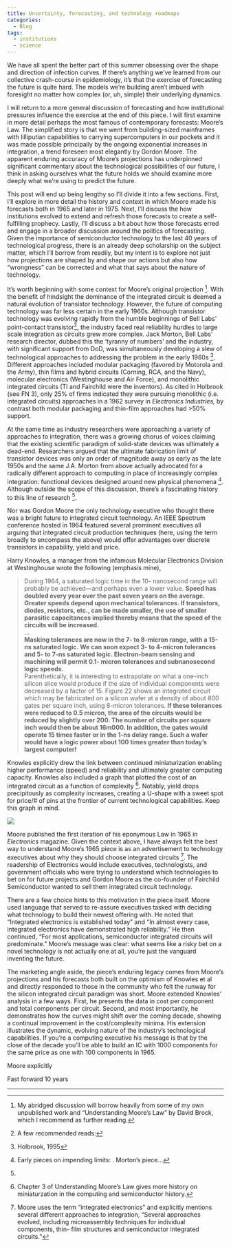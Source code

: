 ```yaml
--- 
title: Uncertainty, forecasting, and technology roadmaps
categories:
  - Blog
tags:
  - institutions
  - science
--- 
```


We have all spent the better part of this summer obsessing over the shape and direction of infection curves. If there’s anything we’ve learned from our collective crash-course in epidemiology, it’s that the exercise of forecasting the future is quite hard. The models we’re building aren’t imbued with foresight no matter how complex (or, uh, simple) their underlying dynamics.

I will return to a more general discussion of forecasting and how institutional pressures influence the exercise at the end of this piece. I will first examine in more detail perhaps the most famous of contemporary forecasts: Moore’s Law. The simplified story is that we went from building-sized mainframes with lilliputian capabilities to carrying supercomputers in our pockets and it was made possible principally by the ongoing exponential increases in integration, a trend foreseen most elegantly by Gordon Moore. The apparent enduring accuracy of Moore’s projections has underpinned significant commentary about the technological possibilities of our future, I think in asking ourselves what the future holds we should examine more deeply what we’re using to predict the future.

This post will end up being lengthy so I’ll divide it into a few sections. First, I’ll explore in more detail the history and context in which Moore made his forecasts both in 1965 and later in 1975. Next, I’ll discuss the how institutions evolved to extend and refresh those forecasts to create a self-fulfilling prophecy. Lastly, I’ll discuss a bit about how those forecasts erred and engage in a broader discussion around the politics of forecasting. Given the importance of semiconductor technology to the last 40 years of technological progress, there is an already deep scholarship on the subject matter, which I’ll borrow from readily, but my intent is to explore not just how projections are shaped by and shape our actions but also how “wrongness” can be corrected and what that says about the nature of technology.

It’s worth beginning with some context for Moore’s original projection [^1]. With the benefit of hindsight the dominance of the integrated circuit is deemed a natural evolution of transistor technology. However, the future of computing technology was far less certain in the early 1960s. Although transistor technology was evolving rapidly from the humble beginnings of Bell Labs’ point-contact transistor[^2], the industry faced real reliability hurdles to large scale integration as circuits grew more complex. Jack Morton, Bell Labs’ research director, dubbed this the ‘tyranny of numbers’ and the industry, with significant support from DoD, was simultaneously developing a slew of technological approaches to addressing the problem in the early 1960s [^3]. Different approaches included modular packaging (favored by Motorola and the Army), thin films and hybrid circuits (Corning, RCA, and the Navy), molecular electronics (Westinghouse and Air Force), and monolithic integrated circuits (TI and Fairchild were the inventors). As cited in Holbrook (see FN 3), only 25% of firms indicated they were pursuing monolithic (i.e. integrated circuits) approaches in a 1962 survey in *Electronics Industries,* by contrast both modular packaging and thin-film approaches had >50% support.  

At the same time as industry researchers were approaching a variety of approaches to integration, there was a growing chorus of voices claiming that the existing scientific paradigm of solid-state devices was ultimately a dead-end. Researchers argued that the ultimate fabrication limit of transistor devices was only an order of magnitude away as early as the late 1950s and the same J.A. Morton from above actually advocated for a radically different approach to computing in place of increasingly complex integration: functional devices designed around new physical phenomena [^4]. Although outside the scope of this discussion, there’s a fascinating history to this line of research [^5].

Nor was Gordon Moore the only technology executive who thought there was a bright future to integrated circuit technology. An IEEE Spectrum conference hosted in 1964 featured several prominent executives all arguing that integrated circuit production techniques (here, using the term broadly to encompass the above) would offer advantages over discrete transistors in capability, yield and price.

Harry Knowles, a manager from the infamous Molecular Electronics Division at Westinghouse wrote the following (emphasis mine),

> During 1964, a saturated logic time in the 10- nanosecond range will probably be achieved—and per­haps even a lower value. **Speed has doubled every year over the past seven years on the average. Greater speeds depend upon mechanical tolerances. If transistors, diodes, resistors, etc., can be made smaller, the use of smaller parasitic capacitances implied thereby means that the speed of the circuits will be increased.**   
> …  
> **Masking tolerances are now in the 7- to 8-micron range, with a 15-ns saturated logic. We can soon expect 3- to 4-micron tolerances and 5- to 7-ns saturated logic. Electron-beam sensing and machining will permit 0.1- micron tolerances and subnanosecond logic speeds.**   
> Parenthetically, it is interesting to extrapolate on what a one-inch silicon slice would produce if the size of in­dividual components were decreased by a factor of 15. Figure 22 shows an integrated circuit which may be fabricated on a silicon wafer at a density of about 800 gates per square inch, using 8-micron tolerances. **If these tolerances were reduced to 0.5 micron, the area of the circuits would be reduced by slightly over 200. The number of circuits per square inch would then be about 16m000. In addition, the gates would operate 15 times faster or in the 1-ns delay range. Such a wafer would have a logic power about 100 times greater than today’s largest computer!**   

Knowles explicitly drew the link between continued miniaturization enabling higher performance (speed) and reliability and ultimately greater computing capacity. Knowles also included a graph that plotted the cost of an integrated circuit as a function of complexity [^6]. Notably, yield drops precipitously as complexity increases, creating a U-shape with a sweet spot for price/# of pins at the frontier of current technological capabilities. Keep this graph in mind.

![](2020-09-25-Uncertainy-forecasting-and-Roadmaps/2F426395-D0A1-4222-8FA1-7DB645FD2579.png)

Moore published the first iteration of his eponymous Law in 1965 in *Electronics* magazine. Given the context above, I have always felt the best way to understand Moore’s 1965 piece is as an advertisement to technology executives about why they should choose integrated circuits [^7]. The readership of Electronics would include executives, technologists, and government officials who were trying to understand which technologies to bet on for future projects and Gordon Moore as the co-founder of Fairchild Semiconductor wanted to sell them integrated circuit technology. 

There are a few choice hints to this motivation in the piece itself. Moore used language that served to re-assure executives tasked with deciding what technology to build their newest offering with. He noted that “Integrated electronics is established today” and “In almost every case, integrated electronics have demonstrated high reliability.” He then continued, “For most applications, semiconductor integrated circuits will predominate.” Moore’s message was clear: what seems like a risky bet on a novel technology is not actually one at all, you’re just the vanguard inventing the future.

The marketing angle aside, the piece’s enduring legacy comes from Moore’s projections and his forecasts both built on the optimism of Knowles et al and directly responded to those in the community who felt the runway for the silicon integrated circuit paradigm was short. Moore extended Knowles’ analysis in a few ways. First, he presents the data in cost per component and total components per circuit. Second, and most importantly, he demonstrates how the curves might shift over the coming decade, showing a continual improvement in the cost/complexity minima. His extension illustrates the dynamic, evolving nature of the industry’s technological capabilities. If you’re a computing executive his message is that by the close of the decade you’ll be able to build an IC with 1000 components for the same price as one with 100 components in 1965.

Moore explicitly 

Fast forward 10 years

- - - -
[^1]: My abridged discussion will borrow heavily from some of my own unpublished work and “Understanding Moore’s Law” by David Brock, which I recommend as further reading.
[^2]: A few recommended reads:
[^3]: Holbrook, 1995 
[^4]: Early pieces on impending limits: . Morton’s piece…
[^5]:
[^6]: Chapter 3 of Understanding Moore’s Law gives more history on miniaturzation in the computing and semiconductor history.
[^7]: Moore uses the term “integrated electronics” and explicitly mentions several different approaches to integration, “Several approaches evolved, including microassembly techniques for individual components, thin- film structures and semiconductor integrated circuits.”